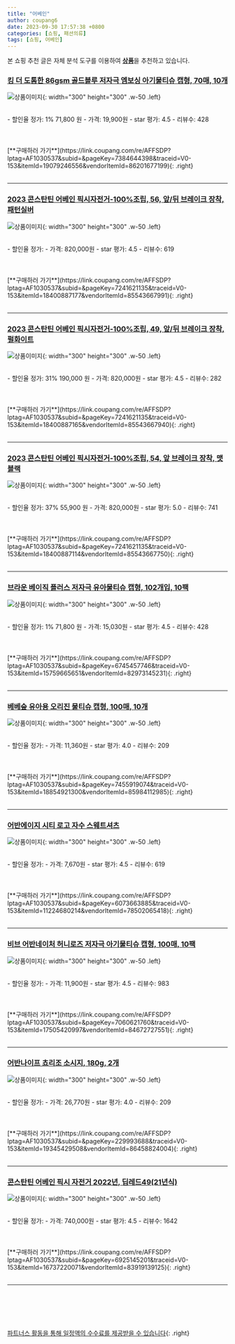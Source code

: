 ```yaml
---
title: "어베인"
author: coupang6
date: 2023-09-30 17:57:38 +0800
categories: [쇼핑, 패션의류]
tags: [쇼핑, 어베인]
---
```


본 쇼핑 추천 글은 자체 분석 도구를 이용하여 [**상품**](https://link.coupang.com/a/bao1ui)을 추천하고 있습니다.

### [킹 더 도톰한 86gsm 골드블루 저자극 엠보싱 아기물티슈 캡형, 70매, 10개](https://link.coupang.com/re/AFFSDP?lptag=AF1030537&subid=&pageKey=7384644398&traceid=V0-153&itemId=19079246556&vendorItemId=86201677199)

![상품이미지](https://thumbnail7.coupangcdn.com/thumbnails/remote/230x230ex/image/retail/images/2023/06/07/9/4/cc21c28a-b9f1-4fff-9ae1-440a07790b6f.jpg){: width="300" height="300" .w-50 .left}


<br>
- 할인율 정가: 1%  71,800   원
- 가격: 19,900원
- star 평가: 4.5
- 리뷰수: 428
<br>
<br>
<br>
<br>
[**구매하러 가기**](https://link.coupang.com/re/AFFSDP?lptag=AF1030537&subid=&pageKey=7384644398&traceid=V0-153&itemId=19079246556&vendorItemId=86201677199){: .right}
<br>
<br>

---

### [2023 콘스탄틴 어베인 픽시자전거-100%조립, 56, 앞/뒤 브레이크 장착, 패턴실버](https://link.coupang.com/re/AFFSDP?lptag=AF1030537&subid=&pageKey=7241621135&traceid=V0-153&itemId=18400887177&vendorItemId=85543667991)

![상품이미지](https://thumbnail7.coupangcdn.com/thumbnails/remote/230x230ex/image/vendor_inventory/7099/566ec06158b239f090a19dad3a5f1394dff1f466fa7d521a46b287b2e930.jpg){: width="300" height="300" .w-50 .left}


<br>
- 할인율 정가: 
- 가격: 820,000원
- star 평가: 4.5
- 리뷰수: 619
<br>
<br>
<br>
<br>
[**구매하러 가기**](https://link.coupang.com/re/AFFSDP?lptag=AF1030537&subid=&pageKey=7241621135&traceid=V0-153&itemId=18400887177&vendorItemId=85543667991){: .right}
<br>
<br>

---

### [2023 콘스탄틴 어베인 픽시자전거-100%조립, 49, 앞/뒤 브레이크 장착, 펄화이트](https://link.coupang.com/re/AFFSDP?lptag=AF1030537&subid=&pageKey=7241621135&traceid=V0-153&itemId=18400887165&vendorItemId=85543667940)

![상품이미지](https://thumbnail7.coupangcdn.com/thumbnails/remote/230x230ex/image/vendor_inventory/7099/566ec06158b239f090a19dad3a5f1394dff1f466fa7d521a46b287b2e930.jpg){: width="300" height="300" .w-50 .left}


<br>
- 할인율 정가: 31%  190,000   원
- 가격: 820,000원
- star 평가: 4.5
- 리뷰수: 282
<br>
<br>
<br>
<br>
[**구매하러 가기**](https://link.coupang.com/re/AFFSDP?lptag=AF1030537&subid=&pageKey=7241621135&traceid=V0-153&itemId=18400887165&vendorItemId=85543667940){: .right}
<br>
<br>

---

### [2023 콘스탄틴 어베인 픽시자전거-100%조립, 54, 앞 브레이크 장착, 맷블랙](https://link.coupang.com/re/AFFSDP?lptag=AF1030537&subid=&pageKey=7241621135&traceid=V0-153&itemId=18400887114&vendorItemId=85543667750)

![상품이미지](https://thumbnail7.coupangcdn.com/thumbnails/remote/230x230ex/image/vendor_inventory/7099/566ec06158b239f090a19dad3a5f1394dff1f466fa7d521a46b287b2e930.jpg){: width="300" height="300" .w-50 .left}


<br>
- 할인율 정가: 37%  55,900   원
- 가격: 820,000원
- star 평가: 5.0
- 리뷰수: 741
<br>
<br>
<br>
<br>
[**구매하러 가기**](https://link.coupang.com/re/AFFSDP?lptag=AF1030537&subid=&pageKey=7241621135&traceid=V0-153&itemId=18400887114&vendorItemId=85543667750){: .right}
<br>
<br>

---

### [브라운 베이직 플러스 저자극 유아물티슈 캡형, 102개입, 10팩](https://link.coupang.com/re/AFFSDP?lptag=AF1030537&subid=&pageKey=6745457746&traceid=V0-153&itemId=15759665651&vendorItemId=82973145231)

![상품이미지](https://thumbnail8.coupangcdn.com/thumbnails/remote/230x230ex/image/retail/images/60886849290085-43c625de-412a-4656-8540-2cba3c0702aa.jpg){: width="300" height="300" .w-50 .left}


<br>
- 할인율 정가: 1%  71,800   원
- 가격: 15,030원
- star 평가: 4.5
- 리뷰수: 428
<br>
<br>
<br>
<br>
[**구매하러 가기**](https://link.coupang.com/re/AFFSDP?lptag=AF1030537&subid=&pageKey=6745457746&traceid=V0-153&itemId=15759665651&vendorItemId=82973145231){: .right}
<br>
<br>

---

### [베베숲 유아용 오리진 물티슈 캡형, 100매, 10개](https://link.coupang.com/re/AFFSDP?lptag=AF1030537&subid=&pageKey=7455919074&traceid=V0-153&itemId=18854921300&vendorItemId=85984112985)

![상품이미지](https://thumbnail6.coupangcdn.com/thumbnails/remote/230x230ex/image/retail/images/5129822575956610-13440c4b-8bc8-4213-8fb9-4e419ee04625.jpg){: width="300" height="300" .w-50 .left}


<br>
- 할인율 정가: 
- 가격: 11,360원
- star 평가: 4.0
- 리뷰수: 209
<br>
<br>
<br>
<br>
[**구매하러 가기**](https://link.coupang.com/re/AFFSDP?lptag=AF1030537&subid=&pageKey=7455919074&traceid=V0-153&itemId=18854921300&vendorItemId=85984112985){: .right}
<br>
<br>

---

### [어반에이지 시티 로고 자수 스웨트셔츠](https://link.coupang.com/re/AFFSDP?lptag=AF1030537&subid=&pageKey=6073663885&traceid=V0-153&itemId=11224680214&vendorItemId=78502065418)

![상품이미지](https://thumbnail10.coupangcdn.com/thumbnails/remote/230x230ex/image/rs_quotation_api/i1tsjc37/25103cc401094f0f9ae8b320083391a3.jpg){: width="300" height="300" .w-50 .left}


<br>
- 할인율 정가: 
- 가격: 7,670원
- star 평가: 4.5
- 리뷰수: 619
<br>
<br>
<br>
<br>
[**구매하러 가기**](https://link.coupang.com/re/AFFSDP?lptag=AF1030537&subid=&pageKey=6073663885&traceid=V0-153&itemId=11224680214&vendorItemId=78502065418){: .right}
<br>
<br>

---

### [비브 어반네이처 허니로즈 저자극 아기물티슈 캡형, 100매, 10팩](https://link.coupang.com/re/AFFSDP?lptag=AF1030537&subid=&pageKey=7060621760&traceid=V0-153&itemId=17505420997&vendorItemId=84672727551)

![상품이미지](https://thumbnail7.coupangcdn.com/thumbnails/remote/230x230ex/image/retail/images/2366885551985405-55542fa0-2737-4406-aa32-66a2989ac251.jpg){: width="300" height="300" .w-50 .left}


<br>
- 할인율 정가: 
- 가격: 11,900원
- star 평가: 4.5
- 리뷰수: 983
<br>
<br>
<br>
<br>
[**구매하러 가기**](https://link.coupang.com/re/AFFSDP?lptag=AF1030537&subid=&pageKey=7060621760&traceid=V0-153&itemId=17505420997&vendorItemId=84672727551){: .right}
<br>
<br>

---

### [어반나이프 쵸리조 소시지, 180g, 2개](https://link.coupang.com/re/AFFSDP?lptag=AF1030537&subid=&pageKey=229993688&traceid=V0-153&itemId=19345429508&vendorItemId=86458824004)

![상품이미지](https://thumbnail10.coupangcdn.com/thumbnails/remote/230x230ex/image/retail/images/bac8463e-4d17-41a9-a49a-b6016c539cca8206076419996422164.png){: width="300" height="300" .w-50 .left}


<br>
- 할인율 정가: 
- 가격: 26,770원
- star 평가: 4.0
- 리뷰수: 209
<br>
<br>
<br>
<br>
[**구매하러 가기**](https://link.coupang.com/re/AFFSDP?lptag=AF1030537&subid=&pageKey=229993688&traceid=V0-153&itemId=19345429508&vendorItemId=86458824004){: .right}
<br>
<br>

---

### [콘스탄틴 어베인 픽시 자전거 2022년, 딥레드49(21년식)](https://link.coupang.com/re/AFFSDP?lptag=AF1030537&subid=&pageKey=6925145201&traceid=V0-153&itemId=16737220071&vendorItemId=83919139125)

![상품이미지](https://thumbnail8.coupangcdn.com/thumbnails/remote/230x230ex/image/vendor_inventory/05f2/b178360386b6baed98061283d97a2f0ff2849d6054bd1749a16fc0786ca5.png){: width="300" height="300" .w-50 .left}


<br>
- 할인율 정가: 
- 가격: 740,000원
- star 평가: 4.5
- 리뷰수: 1642
<br>
<br>
<br>
<br>
[**구매하러 가기**](https://link.coupang.com/re/AFFSDP?lptag=AF1030537&subid=&pageKey=6925145201&traceid=V0-153&itemId=16737220071&vendorItemId=83919139125){: .right}
<br>
<br>

---
<br><br><br><br><br> [파트너스 활동을 통해 일정액의 수수료를 제공받을 수 있습니다](https://link.coupang.com/a/bao1ui){: .right}